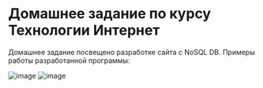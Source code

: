 # Домашнее задание по курсу Технологии Интернет

Домашнее задание посвещено разработке сайта с NoSQL DB.
Примеры работы разработанной программы:

![image](https://user-images.githubusercontent.com/60492990/212501688-e9cceb19-1285-402c-8e5e-ea0aa7da1ffc.png)
![image](https://user-images.githubusercontent.com/60492990/212501697-45ae1913-8bc0-456b-aca0-424578d877b5.png)
